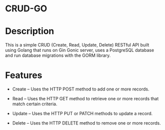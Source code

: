 # CRUD-GO
# Description
  This is a simple CRUD (Create, Read, Update, Delete) RESTful API built using Golang that runs on Gin Gonic server, uses a PostgreSQL database and run database migrations with the GORM library.  
# Features 
* Create – Uses the HTTP POST method to add one or more records.

* Read – Uses the HTTP GET method to retrieve one or more records that match certain criteria.

* Update – Uses the HTTP PUT or PATCH methods to update a record.

* Delete – Uses the HTTP DELETE method to remove one or more records.
